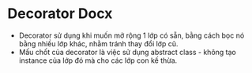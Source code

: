 # Decorator Docx

- Decorator sử dụng khi muốn mở rộng 1 lớp có sẵn, bằng cách bọc nó bằng nhiều lớp khác, nhằm tránh thay đổi lớp cũ.
- Mấu chốt của decorator là việc sử dụng abstract class - không tạo instance của lớp đó mà cho các lớp con kế thừa. 
